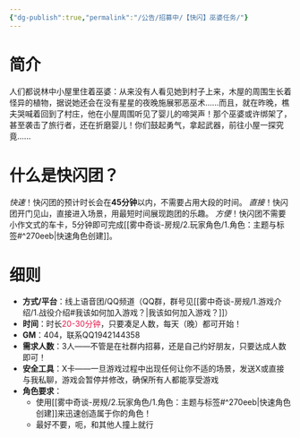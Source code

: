 ```yaml
---
{"dg-publish":true,"permalink":"/公告/招募中/【快闪】巫婆任务/"}
---
```


# 简介
人们都说林中小屋里住着巫婆：从来没有人看见她到村子上来，木屋的周围生长着怪异的植物，据说她还会在没有星星的夜晚施展邪恶巫术......而且，就在昨晚，樵夫哭喊着回到了村庄，他在小屋周围听见了婴儿的啼哭声！那个巫婆或许绑架了，甚至袭击了旅行者，还在折磨婴儿！你们鼓起勇气，拿起武器，前往小屋一探究竟......
# 什么是快闪团？
*快速*！快闪团的预计时长会在**45分钟**以内，不需要占用大段的时间。
*直接*！快闪团开门见山，直接进入场景，用最短时间展现跑团的乐趣。
*方便*！快闪团不需要小作文式的车卡，5分钟即可完成[[雾中奇谈-房规/2.玩家角色/1.角色：主题与标签#^270eeb\|快速角色创建]]。

# 细则
- **方式/平台**：线上语音团/QQ频道（QQ群，群号见[[雾中奇谈-房规/1.游戏介绍/1.战役介绍#我该如何加入游戏？\|我该如何加入游戏？]]）
- **时间**：时长<font color="#e6194B">20-30分钟</font>，只要凑足人数，每天（晚）都可开始！
- **GM**：404，联系QQ1942144358
- **需求人数**：3人——不管是在社群内招募，还是自己约好朋友，只要达成人数即可！
- **安全工具**：X卡——一旦游戏过程中出现任何让你不适的场景，发送X或直接与我私聊，游戏会暂停并修改，确保所有人都能享受游戏
- **角色要求**：
	- 使用[[雾中奇谈-房规/2.玩家角色/1.角色：主题与标签#^270eeb\|快速角色创建]]来迅速创造属于你的角色！
	- 最好不要，呃，和其他人撞上就行
